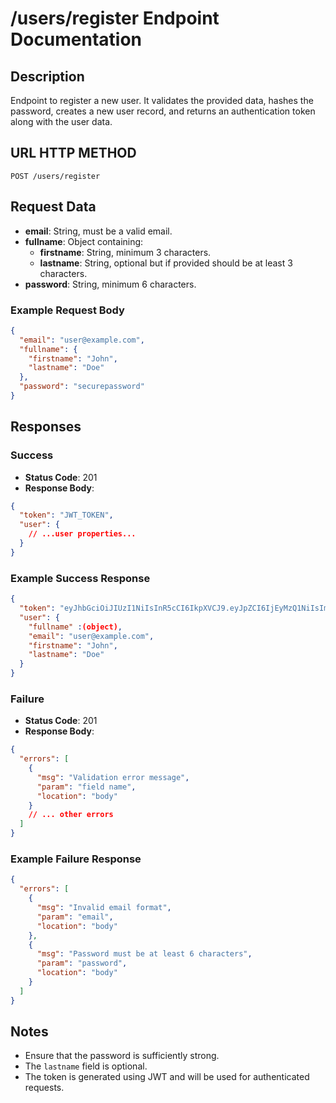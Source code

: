 # /users/register Endpoint Documentation

## Description
Endpoint to register a new user. It validates the provided data, hashes the password, creates a new user record, and returns an authentication token along with the user data.

## URL HTTP METHOD
`POST /users/register`

## Request Data
- **email**: String, must be a valid email.
- **fullname**: Object containing:
  - **firstname**: String, minimum 3 characters.
  - **lastname**: String, optional but if provided should be at least 3 characters.
- **password**: String, minimum 6 characters.

### Example Request Body
```json
{
  "email": "user@example.com",
  "fullname": {
    "firstname": "John",
    "lastname": "Doe"
  },
  "password": "securepassword"
}
```

## Responses

### Success
- **Status Code**: 201
- **Response Body**:
```json
{
  "token": "JWT_TOKEN",
  "user": {
    // ...user properties...
  }
}
```

### Example Success Response
```json
{
  "token": "eyJhbGciOiJIUzI1NiIsInR5cCI6IkpXVCJ9.eyJpZCI6IjEyMzQ1NiIsImVtYWlsIjoidXNlckBleGFtcGxlLmNvbSIsImlhdCI6MTYzNjgwODAwMCwiZXhwIjoxNjM2ODk0MDAwfQ.VrEBKVjkCzt5oA2h5xB2q6j6RHkT8T0x1I1s6qD2emE",
  "user": {
    "fullname" :(object),
    "email": "user@example.com",
    "firstname": "John",
    "lastname": "Doe"
  }
}
```

### Failure
- **Status Code**: 201
- **Response Body**:
```json
{
  "errors": [
    {
      "msg": "Validation error message",
      "param": "field name",
      "location": "body"
    }
    // ... other errors
  ]
}
```

### Example Failure Response
```json
{
  "errors": [
    {
      "msg": "Invalid email format",
      "param": "email",
      "location": "body"
    },
    {
      "msg": "Password must be at least 6 characters",
      "param": "password",
      "location": "body"
    }
  ]
}
```

## Notes
- Ensure that the password is sufficiently strong.
- The `lastname` field is optional.
- The token is generated using JWT and will be used for authenticated requests.

